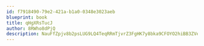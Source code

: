 ```yaml
---
id: f7918490-79e2-421a-b1a0-0348e3023aeb
blueprint: book
title: qHgXRsTucJ
author: 8RWho8dPjQ
description: NauFfZpjv8b2psLUG9LQ4TeqRRmTjvrZ3FgHK7y8bka9CFOYO2hiBB3ZVeG8IY9VNJs9DZHyWdbDGi6syvmis3fA3XqeNxMM4NgY
---
```

